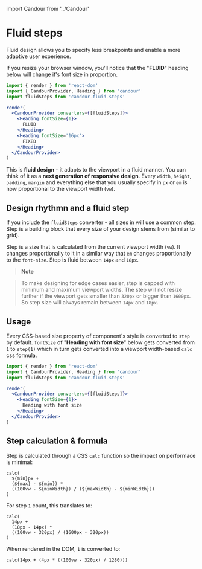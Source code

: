 import Candour from '../Candour'

# Fluid steps

Fluid design allows you to specify less breakpoints and enable
a more adaptive user experience.

If you resize your browser window, you'll notice that the "**FLUID**" heading
below will change it's font size in proportion.

```jsx
import { render } from 'react-dom'
import { CandourProvider, Heading } from 'candour'
import fluidSteps from 'candour-fluid-steps'

render(
  <CandourProvider converters={[fluidSteps]}>
    <Heading fontSize={1}>
      FLUID
    </Heading>
    <Heading fontSize='16px'>
      FIXED
    </Heading>
  </CandourProvider>
)
```

This is **fluid design** - it adapts to the viewport in a fluid manner. You can
think of it as a **next generation of responsive design**. Every `width`,
`height`, `padding`, `margin` and everything else that you usually specify in
`px` or `em` is now proportional to the viewport width (`vw`).

## Design rhythmn and a fluid step

If you include the `fluidSteps` converter - all <Candour /> sizes in will use
a common step. Step is a building block that every size of your design
stems from (similar to grid).

Step is a size that is calculated from the current viewport width
(`vw`). It changes proportionally to it in a similar way that `em` changes
proportionally to the `font-size`. Step is fluid between `14px` and `18px`.

> **Note**

> To make designing for edge cases easier, step is capped with minimum and
maximum viewport widths. The step will not resize further if the viewport gets
smaller than `320px` or bigger than `1600px`. So step size will always remain
between `14px` and `18px`.

## Usage

Every CSS-based size property of component's style is converted
to `step` by default. `fontSize` of "**Heading with font size**" below
gets converted from `1` to `step(1)` which in turn gets converted into
a viewport width-based `calc` css formula.

```jsx
import { render } from 'react-dom'
import { CandourProvider, Heading } from 'candour'
import fluidSteps from 'candour-fluid-steps'

render(
  <CandourProvider converters={[fluidSteps]}>
    <Heading fontSize={1}>
      Heading with font size
    </Heading>
  </CandourProvider>
)
```

## Step calculation & formula

Step is calculated through a CSS `calc` function so the impact on performace
is minimal:

```
calc(
  ${min}px +
  (${max} - ${min}) *
  ((100vw - ${minWidth}) / (${maxWidth} - ${minWidth}))
)
```

For step `1` count, this translates to:
```
calc(
  14px +
  (18px - 14px) *
  ((100vw - 320px) / (1600px - 320px))
)
```


When rendered in the DOM, `1` is converted to:
```
calc(14px + (4px * ((100vw - 320px) / 1280)))
```
